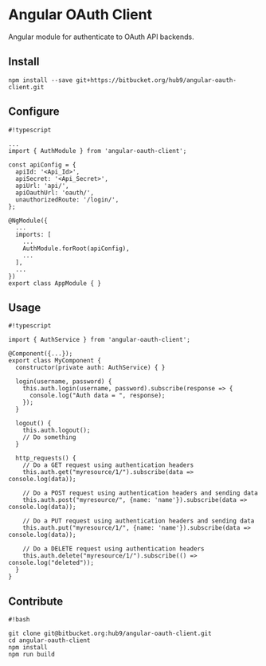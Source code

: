 Angular OAuth Client
=========

Angular module for authenticate to OAuth API backends.


## Install

```npm install --save git+https://bitbucket.org/hub9/angular-oauth-client.git```


## Configure


```
#!typescript

...
import { AuthModule } from 'angular-oauth-client';

const apiConfig = {
  apiId: '<Api_Id>',
  apiSecret: '<Api_Secret>',
  apiUrl: 'api/',
  apiOauthUrl: 'oauth/',
  unauthorizedRoute: '/login/',
};

@NgModule({
  ...
  imports: [
    ...
    AuthModule.forRoot(apiConfig),
    ...
  ],
  ...
})
export class AppModule { }
```



## Usage


```
#!typescript

import { AuthService } from 'angular-oauth-client';

@Component({...});
export class MyComponent {
  constructor(private auth: AuthService) { }

  login(username, password) {
    this.auth.login(username, password).subscribe(response => {
      console.log("Auth data = ", response);
    });
  }

  logout() {
    this.auth.logout();
    // Do something
  }

  http_requests() {
    // Do a GET request using authentication headers
    this.auth.get("myresource/1/").subscribe(data => console.log(data));

    // Do a POST request using authentication headers and sending data
    this.auth.post("myresource/", {name: 'name'}).subscribe(data => console.log(data));

    // Do a PUT request using authentication headers and sending data
    this.auth.put("myresource/1/", {name: 'name'}).subscribe(data => console.log(data));

    // Do a DELETE request using authentication headers
    this.auth.delete("myresource/1/").subscribe(() => console.log("deleted"));
  }
}
```


## Contribute


```
#!bash

git clone git@bitbucket.org:hub9/angular-oauth-client.git
cd angular-oauth-client
npm install
npm run build
```